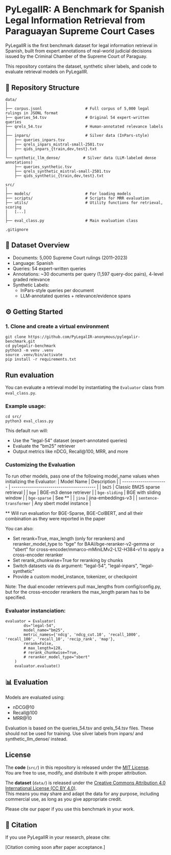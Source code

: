 # PyLegalIR: A Benchmark for Spanish Legal Information Retrieval from Paraguayan Supreme Court Cases
PyLegalIR is the first benchmark dataset for legal information retrieval in Spanish, built from expert annotations of real-world judicial decisions issued by the Criminal Chamber of the Supreme Court of Paraguay.

This repository contains the dataset, synthetic silver labels, and code to evaluate retrieval models on PyLegalIR.

## 📂 Repository Structure
```
data/
│
├── corpus.jsonl                   # Full corpus of 5,000 legal rulings in JSONL format
├── queries_54.tsv                 # Original 54 expert-written queries
├── qrels_54.tsv                   # Human-annotated relevance labels
│
├── inpars/                        # Silver data (InPars-style)
│   ├── queries_inpars.tsv
│   ├── qrels_inpars_mistral-small-2501.tsv
│   ├── qids_inpars_{train,dev,test}.txt
│
└── synthetic_llm_dense/          # Silver data (LLM-labeled dense annotations)
    ├── queries_synthetic.tsv
    ├── qrels_synthetic_mistral-small-2501.tsv
    ├── qids_synthetic_{train,dev,test}.txt

src/
│
├── models/                        # For loading models
├── scripts/                       # Scripts for MRR evaluation
├── utils/                         # Utility functions for retrieval, scoring
│   [...]
│
├── eval_class.py                  # Main evaluation class

.gitignore
```

## 📝 Dataset Overview

- Documents: 5,000 Supreme Court rulings (2011–2023)
- Language: Spanish
- Queries: 54 expert-written queries
- Annotations: ~30 documents per query (1,597 query-doc pairs), 4-level graded relevance
- Synthetic Labels:
    - InPars-style queries per document
    - LLM-annotated queries + relevance/evidence spans

## ⚙️ Getting Started
### 1. Clone and create a virtual environment
```
git clone https://github.com/PyLegalIR-anonymous/pylegalir-benchmark.git
cd pylegalir-benchmark
python3 -m venv .venv
source .venv/bin/activate
pip install -r requirements.txt
```

## Run evaluation
You can evaluate a retrieval model by instantiating the `Evaluator` class from `eval_class.py`.

### Example usage:
```
cd src/
python3 eval_class.py
```

This default run will:

- Use the "legal-54" dataset (expert-annotated queries)
- Evaluate the "bm25" retriever
- Output metrics like nDCG, Recall@100, MRR, and more

### Customizing the Evaluation
To run other models, pass one of the following model_name values when initializing the Evaluator:
| Model Name             | Description                               |
| ---------------------- | ----------------------------------------- |
| `bm25`                 | Classic BM25 sparse retrieval             |
| `bge`                  | BGE-m3 dense retriever                    |
| `bge-sliding`          | BGE with sliding window                   |
| `bge-sparse`           | See **                                    |
| `jina`                 | jina-embeddings-v3                        |
| `sentence-transformer` | Any sbert model instance                  |

** Will run evaluation for BGE-Sparse, BGE-ColBERT, and all their combination as they were reported in the paper

You can also:

- Set rerank=True, max_length (only for rerankers) and reranker_model_type to "bge" for BAAI/bge-reranker-v2-gemma or "sbert" for cross-encoder/mmarco-mMiniLMv2-L12-H384-v1 to apply a cross-encoder reranker
- Set rerank_chunkwise=True for reranking by chunks
- Switch datasets via ds argument: "legal-54", "legal-inpars", "legal-synthetic"
- Provide a custom model_instance, tokenizer, or checkpoint

Note: The dual encoder retrievers pull max_lengths from config/config.py, but for the cross-encoder rerankers the max_length param has to be specified.

### Evaluator instanciation:
```
evaluator = Evaluator(
        ds="legal-54",
        model_name="bm25",
        metric_names={'ndcg', 'ndcg_cut.10', 'recall_1000', 'recall_100', 'recall_10', 'recip_rank', 'map'},
        rerank=False,
        # max_length=128,
        # rerank_chunkwise=True,
        # reranker_model_type="sbert"
    )
    evaluator.evaluate()
```

## 📊 Evaluation
Models are evaluated using:

- nDCG@10
- Recall@100
- MRR@10

Evaluation is based on the queries_54.tsv and qrels_54.tsv files. These should not be used for training. Use silver labels from inpars/ and synthetic_llm_dense/ instead.

## License

The **code** (`src/`) in this repository is released under the [MIT License](https://opensource.org/licenses/MIT).  
You are free to use, modify, and distribute it with proper attribution.

The **dataset** (`data/`) is released under the [Creative Commons Attribution 4.0 International License (CC BY 4.0)](https://creativecommons.org/licenses/by/4.0/).  
This means you may share and adapt the data for any purpose, including commercial use, as long as you give appropriate credit.

Please cite our paper if you use this benchmark in your work.


## 📜 Citation

If you use PyLegalIR in your research, please cite:

[Citation coming soon after paper acceptance.]
